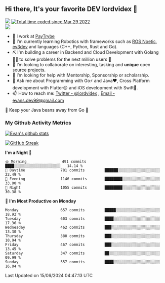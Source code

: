 ## Hi there, It's your favorite DEV lordvidex 👋
<img src="https://komarev.com/ghpvc/?username=lordvidex&label=Views&color=blue&style=plastic" /> <a href="https://wakatime.com/@0e56db35-d16b-410a-acc0-4085055304bf"><img src="https://wakatime.com/badge/user/0e56db35-d16b-410a-acc0-4085055304bf.svg" alt="Total time coded since Mar 29 2022" /></a>  
![](https://github-profile-trophy.vercel.app/?username=lordvidex)
- 🔭 I work at [PayTrybe](https://www.paytrybe.com)
- 🌱 I’m currently learning Robotics with frameworks such as [ROS Noetic](ros.org), [ev3dev](www.ev3dev.org) and languages (C++, Python, Rust and Go).
- ⛏️ I'm building a career in Backend and Cloud Development with Golang 🧙🏼 to solve problems for the next million users 🤌
- 👯 I’m looking to collaborate on interesting, tasking and **unique** open source projects.
- 🤔 I’m looking for help with Mentorship, Sponsorship or scholarship.
- 💬 Ask me about Programming with Go⚡️ and Java❤️, Cross Platform development with Flutter😍 and iOS development with Swift🚀.
- 📫 How to reach me: [Twitter - @lordvidex](https://twitter.com/lordvidex) , [Email - evans.dev99@gmail.com](mailto:evans.dev99@gmail.com?body=Hello%20Evans,)
  
    
🎤 Keep your Java beans away from Go 🌚
  
  
### My Github Activity Metrics
<div>
<!-- <a href="https://github.com/lordvidex">
  <img src="https://github-readme-stats.vercel.app/api/top-langs/?username=lordvidex&theme=light" />
</a>    -->
<!-- [![Top Langs](https://github-readme-stats.vercel.app/api/top-langs/?username=lordvidex)](https://github.com/lordvidex/)  -->
<a href="https://github.com/lordvidex">
 <img src="https://github-readme-stats.vercel.app/api?username=lordvidex&show_icons=true&theme=light&line_height=27" alt="Evan's github stats"/>
</a>
</div>

[![GitHub Streak](https://github-readme-streak-stats.herokuapp.com?user=lordvidex&theme=github-dark&hide_border=true)](https://git.io/streak-stats)

<!--
  <a href="https://github.com/iampawan/FlutterExampleApps">
    <img align="center" src="https://github-readme-stats.vercel.app/api/pin/?username=iampawan&repo=FlutterExampleApps&theme=light" />

  </a>
  <a href="https://github.com/iampawan/VelocityX">
   <img align="center" src="https://github-readme-stats.vercel.app/api/pin/?username=iampawan&repo=VelocityX&theme=light" />
  </a>
-->
<!--START_SECTION:waka-->
**I'm a Night 🦉** 

```text
🌞 Morning                491 commits         ████░░░░░░░░░░░░░░░░░░░░░   14.14 % 
🌆 Daytime                781 commits         ██████░░░░░░░░░░░░░░░░░░░   22.49 % 
🌃 Evening                1146 commits        ████████░░░░░░░░░░░░░░░░░   33.00 % 
🌙 Night                  1055 commits        ████████░░░░░░░░░░░░░░░░░   30.38 % 
```
📅 **I'm Most Productive on Monday** 

```text
Monday                   657 commits         █████░░░░░░░░░░░░░░░░░░░░   18.92 % 
Tuesday                  603 commits         ████░░░░░░░░░░░░░░░░░░░░░   17.36 % 
Wednesday                462 commits         ███░░░░░░░░░░░░░░░░░░░░░░   13.30 % 
Thursday                 380 commits         ███░░░░░░░░░░░░░░░░░░░░░░   10.94 % 
Friday                   467 commits         ███░░░░░░░░░░░░░░░░░░░░░░   13.45 % 
Saturday                 347 commits         ██░░░░░░░░░░░░░░░░░░░░░░░   09.99 % 
Sunday                   557 commits         ████░░░░░░░░░░░░░░░░░░░░░   16.04 % 
```



 Last Updated on 15/06/2024 04:47:13 UTC
<!--END_SECTION:waka-->
